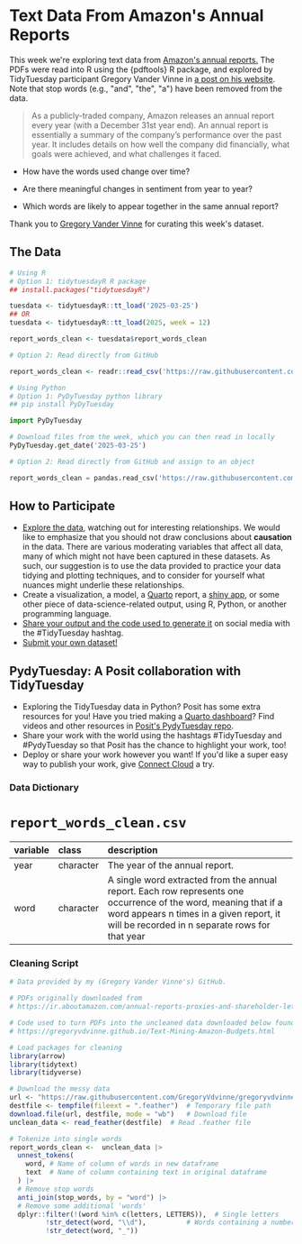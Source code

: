 # Text Data From Amazon's Annual Reports

This week we're exploring text data from 
[Amazon's annual reports.](https://ir.aboutamazon.com/annual-reports-proxies-and-shareholder-letters/default.aspx)
The PDFs were read into R using the {pdftools} R package, and explored by TidyTuesday
participant Gregory Vander Vinne in 
[a post on his website](https://gregoryvdvinne.github.io/Text-Mining-Amazon-Budgets.html).
Note that stop words (e.g., "and", "the", "a") have been removed from the data.

> As a publicly-traded company, Amazon releases an annual report every year (with a December 31st year end). An annual report is essentially a summary of the company’s performance over the past year. It includes details on how well the company did financially, what goals were achieved, and what challenges it faced.

- How have the words used change over time? 

- Are there meaningful changes in sentiment from year to year? 

- Which words are likely to appear together in the same annual report?

Thank you to [Gregory Vander Vinne](https://github.com/GregoryVdvinne) for curating this week's dataset.

## The Data

```r
# Using R
# Option 1: tidytuesdayR R package 
## install.packages("tidytuesdayR")

tuesdata <- tidytuesdayR::tt_load('2025-03-25')
## OR
tuesdata <- tidytuesdayR::tt_load(2025, week = 12)

report_words_clean <- tuesdata$report_words_clean

# Option 2: Read directly from GitHub

report_words_clean <- readr::read_csv('https://raw.githubusercontent.com/rfordatascience/tidytuesday/main/data/2025/2025-03-25/report_words_clean.csv')
```

```python
# Using Python
# Option 1: PyDyTuesday python library
## pip install PyDyTuesday

import PyDyTuesday

# Download files from the week, which you can then read in locally
PyDyTuesday.get_date('2025-03-25')

# Option 2: Read directly from GitHub and assign to an object

report_words_clean = pandas.read_csv('https://raw.githubusercontent.com/rfordatascience/tidytuesday/main/data/2025/2025-03-25/report_words_clean.csv')
```

## How to Participate

- [Explore the data](https://r4ds.hadley.nz/), watching out for interesting relationships. We would like to emphasize that you should not draw conclusions about **causation** in the data. There are various moderating variables that affect all data, many of which might not have been captured in these datasets. As such, our suggestion is to use the data provided to practice your data tidying and plotting techniques, and to consider for yourself what nuances might underlie these relationships.
- Create a visualization, a model, a [Quarto](https://quarto.org/) report, a [shiny app](https://shiny.posit.co/), or some other piece of data-science-related output, using R, Python, or another programming language.
- [Share your output and the code used to generate it](../../../sharing.md) on social media with the #TidyTuesday hashtag.
- [Submit your own dataset!](../../../.github/pr_instructions.md)  

## PydyTuesday: A Posit collaboration with TidyTuesday  

- Exploring the TidyTuesday data in Python?  Posit has some extra resources for you! Have you tried making a [Quarto dashboard](https://quarto.org/docs/dashboards/)? Find videos and other resources in [Posit's PydyTuesday repo](https://github.com/posit-dev/python-tidytuesday-challenge).
- Share your work with the world using the hashtags #TidyTuesday and #PydyTuesday so that Posit has the chance to highlight your work, too!
- Deploy or share your work however you want! If you'd like a super easy way to publish your work, give [Connect Cloud](https://connect.posit.cloud/) a try.


### Data Dictionary

# `report_words_clean.csv`

|variable |class     |description                           |
|:--------|:---------|:-------------------------------------|
|year     |character |The year of the annual report. |
|word     |character |A single word extracted from the annual report. Each row represents one occurrence of the word, meaning that if a word appears n times in a given report, it will be recorded in n separate rows for that year|

### Cleaning Script

```r
# Data provided by my (Gregory Vander Vinne's) GitHub. 

# PDFs originally downloaded from 
# https://ir.aboutamazon.com/annual-reports-proxies-and-shareholder-letters/default.aspx

# Code used to turn PDFs into the uncleaned data downloaded below found here 
# https://gregoryvdvinne.github.io/Text-Mining-Amazon-Budgets.html

# Load packages for cleaning
library(arrow)
library(tidytext)
library(tidyverse)

# Download the messy data
url <- "https://raw.githubusercontent.com/GregoryVdvinne/gregoryvdvinne.github.io/main/Amazon_Budgets/Data/Intermediate/all_reports_ocr_uncleaned.feather"
destfile <- tempfile(fileext = ".feather")  # Temporary file path
download.file(url, destfile, mode = "wb")   # Download file
unclean_data <- read_feather(destfile)  # Read .feather file

# Tokenize into single words
report_words_clean <-  unclean_data |>
  unnest_tokens(
    word, # Name of column of words in new dataframe
    text  # Name of column containing text in original dataframe
  ) |>
  # Remove stop words
  anti_join(stop_words, by = "word") |>
  # Remove some additional 'words'
  dplyr::filter(!(word %in% c(letters, LETTERS)),  # Single letters
         !str_detect(word, "\\d"),          # Words containing a number
         !str_detect(word, "_"))

```
